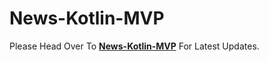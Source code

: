 # News-Kotlin-MVP
Please Head Over To **[News-Kotlin-MVP](https://github.com/RohitSurwase/Android-Architectures-Kotlin/blob/master/News-Kotlin-MVP)**  For Latest Updates.
